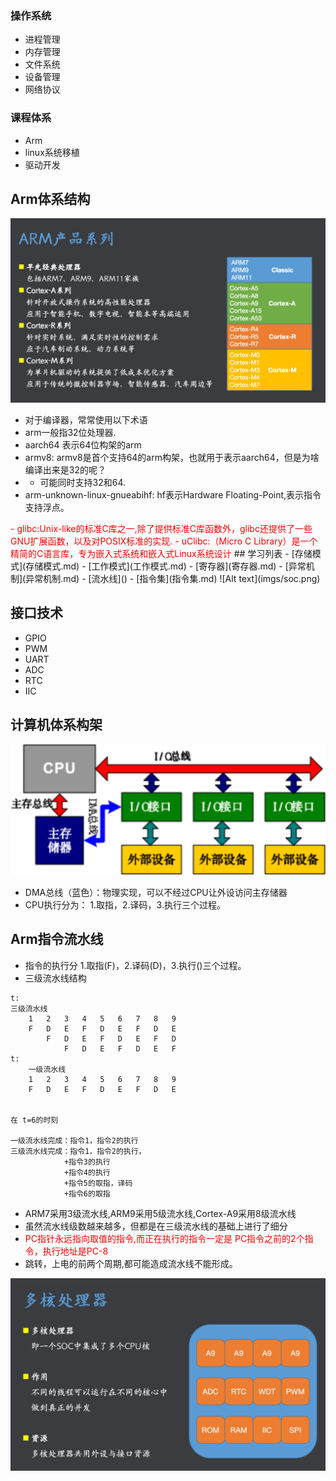 ### 操作系统
- 进程管理
- 内存管理
- 文件系统
- 设备管理
- 网络协议

### 课程体系
- Arm 
- linux系统移植
- 驱动开发

## Arm体系结构
![Alt text](imgs/arm.png)
- 对于编译器，常常使用以下术语
- arm一般指32位处理器.
- aarch64 表示64位构架的arm
- armv8: armv8是首个支持64的arm构架，也就用于表示aarch64，但是为啥编译出来是32的呢？
- - 可能同时支持32和64.
- arm-unknown-linux-gnueabihf: hf表示Hardware Floating-Point,表示指令支持浮点。
<font color=red>
- glibc:Unix-like的标准C库之一,除了提供标准C库函数外，glibc还提供了一些GNU扩展函数，以及对POSIX标准的实现.
- uClibc:（Micro C Library）是一个精简的C语言库，专为嵌入式系统和嵌入式Linux系统设计
</font>
## 学习列表
- [存储模式](存储模式.md)
- [工作模式](工作模式.md)
- [寄存器](寄存器.md)
- [异常机制](异常机制.md)
- [流水线]()
- [指令集](指令集.md)
![Alt text](imgs/soc.png)


## 接口技术
- GPIO
- PWM
- UART
- ADC
- RTC
- IIC

## 计算机体系构架
![Alt text](imgs/image.png)
- DMA总线（蓝色）：物理实现，可以不经过CPU让外设访问主存储器
- CPU执行分为： 1.取指，2.译码，3.执行三个过程。



## Arm指令流水线
- 指令的执行分 1.取指(F)，2.译码(D)，3.执行()三个过程。
- 三级流水线结构

```
t:
三级流水线
    1   2   3   4   5   6   7   8   9
    F   D   E   F   D   E   F   D   E
        F   D   E   F   D   E   F   D
            F   D   E   F   D   E   F
t:
    一级流水线
    1   2   3   4   5   6   7   8   9
    F   D   E   F   D   E   F   D   E


在 t=6的时刻

一级流水线完成：指令1，指令2的执行
三级流水线完成：指令1，指令2的执行，
            +指令3的执行
            +指令4的执行
            +指令5的取指，译码
            +指令6的取指
```


- ARM7采用3级流水线,ARM9采用5级流水线,Cortex-A9采用8级流水线
- 虽然流水线级数越来越多，但都是在三级流水线的基础上进行了细分
- <font color=red>PC指针永远指向取值的指令,而正在执行的指令一定是 PC指令之前的2个指令，执行地址是PC-8</font>
- 跳转，上电的前两个周期,都可能造成流水线不能形成。

![Alt text](imgs/arch.png)